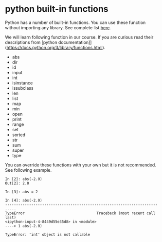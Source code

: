 # python built-in functions

Python has a number of built-in functions.
You can use these function without importing any library.
See complete list [here](https://docs.python.org/3/library/functions.html).


We will learn following function in our course.
If you are curious read their descriptions from [python documentation]](https://docs.python.org/3/library/functions.html).

- abs
- dir
- id
- input
- int
- isinstance
- issubclass
- len
- list
- map
- min
- open
- print
- range
- set
- sorted
- str
- sum
- super
- type


You can override these functions with your own but it is not recommended.
See following example.


	In [2]: abs(-2.0)                                                                                                                                                                                               
	Out[2]: 2.0

	In [3]: abs = 2                                                                                                                                                                                                 

	In [4]: abs(-2.0)                                                                                                                                                                                               
	---------------------------------------------------------------------------
	TypeError                                 Traceback (most recent call last)
	<ipython-input-4-8449d55e35d8> in <module>
	----> 1 abs(-2.0)

	TypeError: 'int' object is not callable
